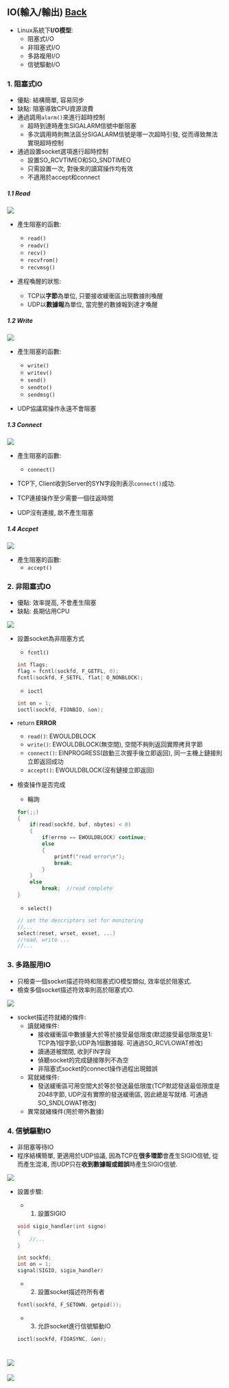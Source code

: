 ## IO(輸入/輸出)	[Back](./../OS.md)

- Linux系統下**I/O模型**:
	- 阻塞式I/O
	- 非阻塞式I/O
	- 多路複用I/O
	- 信號驅動I/O

### 1. 阻塞式IO

- 優點: 結構簡單, 容易同步
- 缺點: 阻塞導致CPU資源浪費
- 通過調用```alarm()```來進行超時控制
	- 超時到達時產生SIGALARM信號中斷阻塞
	- 多次調用時則無法區分SIGALARM信號是哪一次超時引發, 從而導致無法實現超時控制
- 通過設置socket選項進行超時控制
	- 設置SO_RCVTIMEO和SO_SNDTIMEO
	- 只需設置一次, 對後來的讀寫操作均有效
	- 不適用於accept和connect

##### 1.1 Read
 
<img src="./blocking_io_read.png">

- 產生阻塞的函數:
	- ```read()```
	- ```readv()```
	- ```recv()```
	- ```recvfrom()```
	- ```recvmsg()```

- 進程喚醒的狀態:
	- TCP以**字節**為單位, 只要接收緩衝區出現數據則喚醒
	- UDP以**數據報**為單位, 當完整的數據報到達才喚醒

##### 1.2 Write

<img src="./blocking_io_write.png">

- 產生阻塞的函數:
	- ```write()```
	- ```writev()```
	- ```send()```
	- ```sendto()```
	- ```sendmsg()```

- UDP協議寫操作永遠不會阻塞

##### 1.3 Connect

<img src="./blocking_io_connect.png">

- 產生阻塞的函數:
	- ```connect()```

- TCP下, Client收到Server的SYN字段則表示```connect()```成功.
- TCP連接操作至少需要一個往返時間
- UDP沒有連接, 故不產生阻塞

##### 1.4 Accpet

<img src="./blocking_io_accept.png">

- 產生阻塞的函數:
	- ```accept()```

### 2. 非阻塞式IO

- 優點: 效率提高, 不會產生阻塞
- 缺點: 長期佔用CPU

<img src="./disblocking_io.png">

- 設置socket為非阻塞方式
	- ```fcntl()```
	
	```c
	int flags;
	flag = fcntl(sockfd, F_GETFL, 0);
	fcntl(sockfd, F_SETFL, flat| O_NONBLOCK);
	```
	- ```ioctl```
	
	```c
	int on = 1;
	ioctl(sockfd, FIONBIO, &on);
	```
- return **ERROR**
	- ```read()```: EWOULDBLOCK
	- ```write()```: EWOULDBLOCK(無空間), 空間不夠則返回實際拷貝字節
	- ```connect()```: EINPROGRESS(啟動三次握手後立即返回), 同一主機上鏈接則立即返回成功
	- ```accept()```: EWOULDBLOCK(沒有鏈接立即返回)

- 檢查操作是否完成
	- 輪詢

	```c
	for(;;)
	{
		if(read(sockfd, buf, nbytes) < 0)
		{
			if(errno == EWOULDBLOCK) continue;
			else
			{
				printf("read error\n");
				break;
			}
		}
		else
			break;	//read complete
	}
	```	

	- ```select()```
	
	```c
	// set the descriptors set for monitoring
	//...
	select(reset, wrset, exset, ...)
	//read, write ...
	//...
	```

### 3. 多路服用IO

- 只檢查一個socket描述符時和阻塞式IO模型類似, 效率低於阻塞式.
- 檢查多個socket描述符效率則高於阻塞式IO.

<img src="./select_io.png">

- socket描述符就緒的條件:
	- 讀就緒條件:
		- 接收緩衝區中數據量大於等於接受最低限度(默認接受最低限度是1: TCP為1個字節;UDP為1個數據報. 可通過SO_RCVLOWAT修改)
		- 讀通道被關閉, 收到FIN字段
		- 偵聽socket的完成鏈接隊列不為空
		- 非阻塞式socket的connect操作過程出現錯誤
	- 寫就緒條件:
		- 發送緩衝區可用空間大於等於發送最低限度(TCP默認發送最低限度是2048字節, UDP沒有實際的發送緩衝區, 因此總是写就绪. 可通過SO_SNDLOWAT修改)
	- 異常就緒條件(用於帶外數據)

### 4. 信號驅動IO

- 非阻塞等待IO
- 程序結構簡單, 更適用於UDP協議, 因為TCP在**很多環節**會產生SIGIO信號, 從而產生混淆, 而UDP只在**收到數據報或錯誤**時產生SIGIO信號.

<img src="./signal_driven_io.png">

- 設置步驟:
	- 1. 設置SIGIO
	
	```c
	void sigio_handler(int signo)
	{
		//...
	}
	```

	```c
	int sockfd;
	int on = 1;
	signal(SIGIO, sigio_handler)
	```
	
	- 2. 設置socket描述符所有者

	```c
	fcntl(sockfd, F_SETOWN, getpid());
	```

	- 3. 允許socket進行信號驅動IO

	```c
	ioctl(sockfd, FIOASYNC, &on);
	```

<a href="#" style="left:200px;"><img src="./../../pic/gotop.png"></a>
=====
<a href="http://aleen42.github.io/" target="_blank" ><img src="./../../pic/tail.gif"></a>
